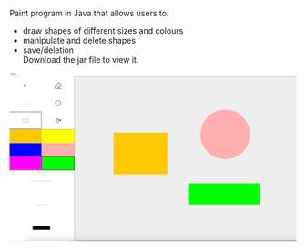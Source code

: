 Paint program in Java that allows users to:

 * draw shapes of different sizes and colours
 * manipulate and delete shapes
 * save/deletion<br/>
Download the jar file to view it.
 
<p align="center">
<img src="https://github.com/Nv1298/Paint/blob/master/Screen%20Shot%202019-06-14%20at%204.10.51%20PM.png"/>
</p>
